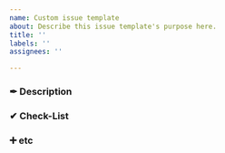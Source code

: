 ```yaml
---
name: Custom issue template
about: Describe this issue template's purpose here.
title: ''
labels: ''
assignees: ''

---
```


### ✒ Description

### ✔ Check-List

### ➕ etc
